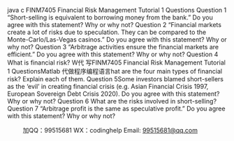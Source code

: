 java c
FINM7405
Financial Risk Management
Tutorial   1 Questions
Question   1
“Short-selling   is   equivalent   to   borrowing   money   from   the   bank.”   Do   you   agree   with   this   statement? Why or why not?
Question 2
“Financial   markets   create   a   lot   of   risks   due   to   speculation.   They   can   be   compared   to   the   Monte-Carlo/Las-Vegas casinos.” Do you agree with this statement? Why or why not?
Question   3
“Arbitrage   activities   ensure   the   financial   markets   are   efficient.”   Do   you   agree   with   this   statement?   Why or why not?
Question 4
What   is   financial   risk? W代 写FINM7405 Financial Risk Management Tutorial 1 QuestionsMatlab
代做程序编程语言hat   are   the   four   main   types   of   financial   risk? Explain   each   of   them.
Question   5Some   investors   blamed   short-sellers   as   the   ‘evil’   in   creating   financial   crisis   (e.g.   Asian   Financial   Crisis   1997,   European   Sovereign   Debt   Crisis   2020).   Do   you   agree   with   this   statement?   Why   or   why   not?
Question   6
What are the risks involved in   short-selling?
Question   7
“Arbitrage   profit   is   the   same   as   speculative   profit.”   Do   you   agree   with   this   statement?   Why   or   why   not?







         
加QQ：99515681  WX：codinghelp  Email: 99515681@qq.com
